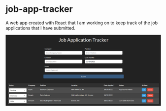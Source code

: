 # job-app-tracker

A web app created with React that I am working on to keep track of the job applications that I have submitted.

![Screenshot of Current App](/imgs/job-app-tracker-ss.png?raw=true)
